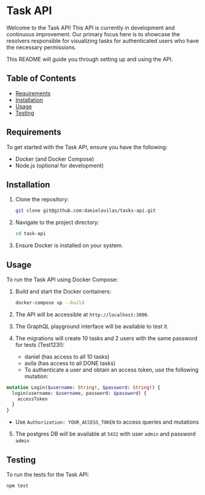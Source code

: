 # Task API

Welcome to the Task API! This API is currently in development and continuous improvement. Our primary focus here is to showcase the resolvers responsible for visualizing tasks for authenticated users who have the necessary permissions.

This README will guide you through setting up and using the API.

## Table of Contents

- [Requirements](#requirements)
- [Installation](#installation)
- [Usage](#usage)
- [Testing](#testing)

## Requirements

To get started with the Task API, ensure you have the following:

- Docker (and Docker Compose)
- Node.js (optional for development)

## Installation

1. Clone the repository:

   ```bash
   git clone git@github.com:danielavilas/tasks-api.git
   ```

2. Navigate to the project directory:

   ```bash
   cd task-api
   ```

3. Ensure Docker is installed on your system.

## Usage

To run the Task API using Docker Compose:

1. Build and start the Docker containers:

   ```bash
   docker-compose up --build
   ```

2. The API will be accessible at `http://localhost:3000`.

3. The GraphQL playground interface will be available to test it.

4. The migrations will create 10 tasks and 2 users with the same password for tests (Test123!):
   - daniel (has access to all 10 tasks)
   - avila (has access to all DONE tasks)
   - To authenticate a user and obtain an access token, use the following mutation:
```graphql
mutation Login($username: String!, $password: String!) {
  login(username: $username, password: $password) {
    accessToken
  }
}
```
   - Use `Authorization: YOUR_ACCESS_TOKEN` to access queries and mutations

5. The postgres DB will be available at `5432` with user `admin` and password `admin`

## Testing

To run the tests for the Task API:

```bash
npm test
```
